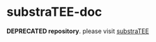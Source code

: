 # substraTEE-doc

**DEPRECATED repository**. please visit [substraTEE](https://github.com/scs/substraTEE)
